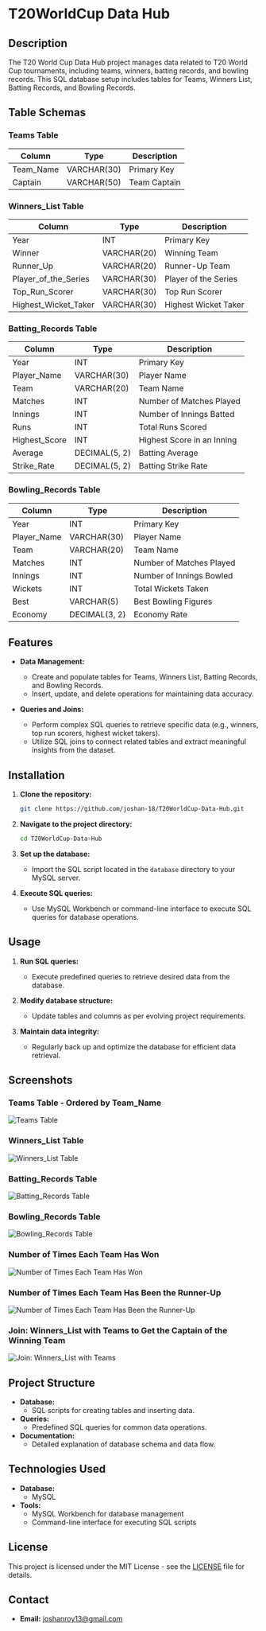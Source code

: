 # T20WorldCup Data Hub

## Description
The T20 World Cup Data Hub project manages data related to T20 World Cup tournaments, including teams, winners, batting records, and bowling records. This SQL database setup includes tables for Teams, Winners List, Batting Records, and Bowling Records.

## Table Schemas

### Teams Table

| Column      | Type         | Description       |
|-------------|--------------|-------------------|
| Team_Name   | VARCHAR(30)  | Primary Key       |
| Captain     | VARCHAR(50)  | Team Captain      |

### Winners_List Table

| Column              | Type         | Description                          |
|---------------------|--------------|--------------------------------------|
| Year                | INT          | Primary Key                          |
| Winner              | VARCHAR(20)  | Winning Team                         |
| Runner_Up           | VARCHAR(20)  | Runner-Up Team                       |
| Player_of_the_Series| VARCHAR(30)  | Player of the Series                 |
| Top_Run_Scorer      | VARCHAR(30)  | Top Run Scorer                       |
| Highest_Wicket_Taker| VARCHAR(30)  | Highest Wicket Taker                 |

### Batting_Records Table

| Column         | Type         | Description                    |
|----------------|--------------|--------------------------------|
| Year           | INT          | Primary Key                    |
| Player_Name    | VARCHAR(30)  | Player Name                    |
| Team           | VARCHAR(20)  | Team Name                      |
| Matches        | INT          | Number of Matches Played       |
| Innings        | INT          | Number of Innings Batted       |
| Runs           | INT          | Total Runs Scored              |
| Highest_Score  | INT          | Highest Score in an Inning     |
| Average        | DECIMAL(5, 2)| Batting Average                |
| Strike_Rate    | DECIMAL(5, 2)| Batting Strike Rate            |

### Bowling_Records Table

| Column          | Type         | Description                    |
|-----------------|--------------|--------------------------------|
| Year            | INT          | Primary Key                    |
| Player_Name     | VARCHAR(30)  | Player Name                    |
| Team            | VARCHAR(20)  | Team Name                      |
| Matches         | INT          | Number of Matches Played       |
| Innings         | INT          | Number of Innings Bowled       |
| Wickets         | INT          | Total Wickets Taken            |
| Best            | VARCHAR(5)   | Best Bowling Figures           |
| Economy         | DECIMAL(3, 2)| Economy Rate                   |

## Features
- **Data Management:**
  - Create and populate tables for Teams, Winners List, Batting Records, and Bowling Records.
  - Insert, update, and delete operations for maintaining data accuracy.
  
- **Queries and Joins:**
  - Perform complex SQL queries to retrieve specific data (e.g., winners, top run scorers, highest wicket takers).
  - Utilize SQL joins to connect related tables and extract meaningful insights from the dataset.

## Installation
1. **Clone the repository:**
    ```bash
    git clone https://github.com/joshan-18/T20WorldCup-Data-Hub.git
    ```
2. **Navigate to the project directory:**
    ```bash
    cd T20WorldCup-Data-Hub
    ```
3. **Set up the database:**
   - Import the SQL script located in the `database` directory to your MySQL server.

4. **Execute SQL queries:**
    - Use MySQL Workbench or command-line interface to execute SQL queries for database operations.

## Usage
1. **Run SQL queries:**
   - Execute predefined queries to retrieve desired data from the database.
   
2. **Modify database structure:**
   - Update tables and columns as per evolving project requirements.
   
3. **Maintain data integrity:**
   - Regularly back up and optimize the database for efficient data retrieval.

## Screenshots

### Teams Table - Ordered by Team_Name
![Teams Table](https://github.com/joshan-18/T20WorldCup-Data-Hub/assets/167819562/b9599126-3333-48e3-9d9b-470e03c9c152)

### Winners_List Table
![Winners_List Table](https://github.com/joshan-18/T20WorldCup-Data-Hub/assets/167819562/b22315c5-abf0-48b9-906b-433c1ca6bf97)

### Batting_Records Table
![Batting_Records Table](https://github.com/joshan-18/T20WorldCup-Data-Hub/assets/167819562/2a55c818-31b5-4c37-bbd4-b5f9edd6dcdd)

### Bowling_Records Table
![Bowling_Records Table](https://github.com/joshan-18/T20WorldCup-Data-Hub/assets/167819562/1842f8c8-389d-4b9a-848d-7e31185207cf)

### Number of Times Each Team Has Won
![Number of Times Each Team Has Won](https://github.com/joshan-18/T20WorldCup-Data-Hub/assets/167819562/8440a7ec-de96-40e3-afc8-de1245bf4897)

### Number of Times Each Team Has Been the Runner-Up
![Number of Times Each Team Has Been the Runner-Up](https://github.com/joshan-18/T20WorldCup-Data-Hub/assets/167819562/9d7dad39-b75a-4f57-bec9-63fb07635273)

### Join: Winners_List with Teams to Get the Captain of the Winning Team
![Join: Winners_List with Teams](https://github.com/joshan-18/T20WorldCup-Data-Hub/assets/167819562/146ea197-7c6c-405a-a4cf-8bce1f41a1ba)


## Project Structure
- **Database:**
  - SQL scripts for creating tables and inserting data.
- **Queries:**
  - Predefined SQL queries for common data operations.
- **Documentation:**
  - Detailed explanation of database schema and data flow.

## Technologies Used
- **Database:**
  - MySQL
- **Tools:**
  - MySQL Workbench for database management
  - Command-line interface for executing SQL scripts

## License
This project is licensed under the MIT License - see the [LICENSE](LICENSE) file for details.

## Contact
- **Email:** joshanroy13@gmail.com
